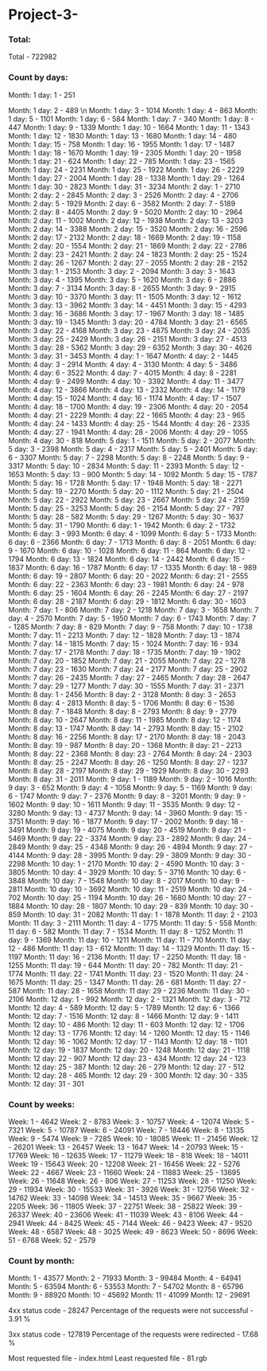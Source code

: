 # Project-3-

### Total:
Total - 722982


### Count by days:
Month: 1 day: 1 - 251

Month: 1 day: 2 - 489 \n
Month: 1 day: 3 - 1014
Month: 1 day: 4 - 863
Month: 1 day: 5 - 1101
Month: 1 day: 6 - 584
Month: 1 day: 7 - 340
Month: 1 day: 8 - 447
Month: 1 day: 9 - 1339
Month: 1 day: 10 - 1664
Month: 1 day: 11 - 1343
Month: 1 day: 12 - 1830
Month: 1 day: 13 - 1680
Month: 1 day: 14 - 480
Month: 1 day: 15 - 758
Month: 1 day: 16 - 1955
Month: 1 day: 17 - 1487
Month: 1 day: 18 - 1670
Month: 1 day: 19 - 2305
Month: 1 day: 20 - 1958
Month: 1 day: 21 - 624
Month: 1 day: 22 - 785
Month: 1 day: 23 - 1565
Month: 1 day: 24 - 2231
Month: 1 day: 25 - 1922
Month: 1 day: 26 - 2229
Month: 1 day: 27 - 2004
Month: 1 day: 28 - 1338
Month: 1 day: 29 - 1264
Month: 1 day: 30 - 2823
Month: 1 day: 31 - 3234
Month: 2 day: 1 - 2710
Month: 2 day: 2 - 2845
Month: 2 day: 3 - 2526
Month: 2 day: 4 - 2706
Month: 2 day: 5 - 1929
Month: 2 day: 6 - 3582
Month: 2 day: 7 - 5189
Month: 2 day: 8 - 4405
Month: 2 day: 9 - 5020
Month: 2 day: 10 - 2964
Month: 2 day: 11 - 1002
Month: 2 day: 12 - 1938
Month: 2 day: 13 - 3203
Month: 2 day: 14 - 3388
Month: 2 day: 15 - 3520
Month: 2 day: 16 - 2596
Month: 2 day: 17 - 2132
Month: 2 day: 18 - 1669
Month: 2 day: 19 - 1158
Month: 2 day: 20 - 1554
Month: 2 day: 21 - 1869
Month: 2 day: 22 - 2786
Month: 2 day: 23 - 2421
Month: 2 day: 24 - 1823
Month: 2 day: 25 - 1524
Month: 2 day: 26 - 1267
Month: 2 day: 27 - 2055
Month: 2 day: 28 - 2152
Month: 3 day: 1 - 2153
Month: 3 day: 2 - 2094
Month: 3 day: 3 - 1643
Month: 3 day: 4 - 1395
Month: 3 day: 5 - 1620
Month: 3 day: 6 - 2886
Month: 3 day: 7 - 3134
Month: 3 day: 8 - 2655
Month: 3 day: 9 - 2915
Month: 3 day: 10 - 3370
Month: 3 day: 11 - 1505
Month: 3 day: 12 - 1612
Month: 3 day: 13 - 3962
Month: 3 day: 14 - 4451
Month: 3 day: 15 - 4293
Month: 3 day: 16 - 3686
Month: 3 day: 17 - 1967
Month: 3 day: 18 - 1485
Month: 3 day: 19 - 1345
Month: 3 day: 20 - 4784
Month: 3 day: 21 - 6565
Month: 3 day: 22 - 4168
Month: 3 day: 23 - 4875
Month: 3 day: 24 - 2035
Month: 3 day: 25 - 2429
Month: 3 day: 26 - 2151
Month: 3 day: 27 - 4513
Month: 3 day: 28 - 5362
Month: 3 day: 29 - 6352
Month: 3 day: 30 - 4626
Month: 3 day: 31 - 3453
Month: 4 day: 1 - 1647
Month: 4 day: 2 - 1445
Month: 4 day: 3 - 2914
Month: 4 day: 4 - 3130
Month: 4 day: 5 - 3486
Month: 4 day: 6 - 3522
Month: 4 day: 7 - 4015
Month: 4 day: 8 - 2281
Month: 4 day: 9 - 2499
Month: 4 day: 10 - 3392
Month: 4 day: 11 - 3477
Month: 4 day: 12 - 3866
Month: 4 day: 13 - 2332
Month: 4 day: 14 - 1179
Month: 4 day: 15 - 1024
Month: 4 day: 16 - 1174
Month: 4 day: 17 - 1507
Month: 4 day: 18 - 1700
Month: 4 day: 19 - 2306
Month: 4 day: 20 - 2054
Month: 4 day: 21 - 2229
Month: 4 day: 22 - 1665
Month: 4 day: 23 - 965
Month: 4 day: 24 - 1433
Month: 4 day: 25 - 1544
Month: 4 day: 26 - 2335
Month: 4 day: 27 - 1941
Month: 4 day: 28 - 2006
Month: 4 day: 29 - 1055
Month: 4 day: 30 - 818
Month: 5 day: 1 - 1511
Month: 5 day: 2 - 2077
Month: 5 day: 3 - 2398
Month: 5 day: 4 - 2317
Month: 5 day: 5 - 2401
Month: 5 day: 6 - 3307
Month: 5 day: 7 - 2298
Month: 5 day: 8 - 2248
Month: 5 day: 9 - 3317
Month: 5 day: 10 - 2834
Month: 5 day: 11 - 2393
Month: 5 day: 12 - 1653
Month: 5 day: 13 - 900
Month: 5 day: 14 - 1092
Month: 5 day: 15 - 1787
Month: 5 day: 16 - 1728
Month: 5 day: 17 - 1948
Month: 5 day: 18 - 2271
Month: 5 day: 19 - 2270
Month: 5 day: 20 - 1112
Month: 5 day: 21 - 2504
Month: 5 day: 22 - 2922
Month: 5 day: 23 - 2667
Month: 5 day: 24 - 2159
Month: 5 day: 25 - 3253
Month: 5 day: 26 - 2154
Month: 5 day: 27 - 797
Month: 5 day: 28 - 582
Month: 5 day: 29 - 1267
Month: 5 day: 30 - 1637
Month: 5 day: 31 - 1790
Month: 6 day: 1 - 1942
Month: 6 day: 2 - 1732
Month: 6 day: 3 - 993
Month: 6 day: 4 - 1099
Month: 6 day: 5 - 1733
Month: 6 day: 6 - 2366
Month: 6 day: 7 - 1713
Month: 6 day: 8 - 2051
Month: 6 day: 9 - 1670
Month: 6 day: 10 - 1028
Month: 6 day: 11 - 864
Month: 6 day: 12 - 1794
Month: 6 day: 13 - 1824
Month: 6 day: 14 - 2442
Month: 6 day: 15 - 1837
Month: 6 day: 16 - 1787
Month: 6 day: 17 - 1335
Month: 6 day: 18 - 989
Month: 6 day: 19 - 2807
Month: 6 day: 20 - 2022
Month: 6 day: 21 - 2555
Month: 6 day: 22 - 2363
Month: 6 day: 23 - 1981
Month: 6 day: 24 - 978
Month: 6 day: 25 - 1604
Month: 6 day: 26 - 2245
Month: 6 day: 27 - 2197
Month: 6 day: 28 - 2187
Month: 6 day: 29 - 1812
Month: 6 day: 30 - 1603
Month: 7 day: 1 - 806
Month: 7 day: 2 - 1218
Month: 7 day: 3 - 1658
Month: 7 day: 4 - 2570
Month: 7 day: 5 - 1950
Month: 7 day: 6 - 1743
Month: 7 day: 7 - 1285
Month: 7 day: 8 - 829
Month: 7 day: 9 - 758
Month: 7 day: 10 - 1738
Month: 7 day: 11 - 2213
Month: 7 day: 12 - 1828
Month: 7 day: 13 - 1874
Month: 7 day: 14 - 1815
Month: 7 day: 15 - 1024
Month: 7 day: 16 - 934
Month: 7 day: 17 - 2178
Month: 7 day: 18 - 1735
Month: 7 day: 19 - 1902
Month: 7 day: 20 - 1852
Month: 7 day: 21 - 2055
Month: 7 day: 22 - 1278
Month: 7 day: 23 - 1630
Month: 7 day: 24 - 2177
Month: 7 day: 25 - 2902
Month: 7 day: 26 - 2435
Month: 7 day: 27 - 2465
Month: 7 day: 28 - 2647
Month: 7 day: 29 - 1277
Month: 7 day: 30 - 1555
Month: 7 day: 31 - 2371
Month: 8 day: 1 - 2456
Month: 8 day: 2 - 3128
Month: 8 day: 3 - 2653
Month: 8 day: 4 - 2813
Month: 8 day: 5 - 1706
Month: 8 day: 6 - 1536
Month: 8 day: 7 - 1848
Month: 8 day: 8 - 2793
Month: 8 day: 9 - 2779
Month: 8 day: 10 - 2647
Month: 8 day: 11 - 1985
Month: 8 day: 12 - 1174
Month: 8 day: 13 - 1747
Month: 8 day: 14 - 2793
Month: 8 day: 15 - 2102
Month: 8 day: 16 - 2256
Month: 8 day: 17 - 2170
Month: 8 day: 18 - 2043
Month: 8 day: 19 - 987
Month: 8 day: 20 - 1368
Month: 8 day: 21 - 2213
Month: 8 day: 22 - 2368
Month: 8 day: 23 - 2764
Month: 8 day: 24 - 2303
Month: 8 day: 25 - 2247
Month: 8 day: 26 - 1250
Month: 8 day: 27 - 1237
Month: 8 day: 28 - 2197
Month: 8 day: 29 - 1929
Month: 8 day: 30 - 2293
Month: 8 day: 31 - 2011
Month: 9 day: 1 - 1189
Month: 9 day: 2 - 1016
Month: 9 day: 3 - 652
Month: 9 day: 4 - 1058
Month: 9 day: 5 - 1169
Month: 9 day: 6 - 1747
Month: 9 day: 7 - 2376
Month: 9 day: 8 - 3201
Month: 9 day: 9 - 1602
Month: 9 day: 10 - 1611
Month: 9 day: 11 - 3535
Month: 9 day: 12 - 3280
Month: 9 day: 13 - 4737
Month: 9 day: 14 - 3960
Month: 9 day: 15 - 3751
Month: 9 day: 16 - 1877
Month: 9 day: 17 - 2002
Month: 9 day: 18 - 3491
Month: 9 day: 19 - 4075
Month: 9 day: 20 - 4519
Month: 9 day: 21 - 5469
Month: 9 day: 22 - 3374
Month: 9 day: 23 - 2892
Month: 9 day: 24 - 2849
Month: 9 day: 25 - 4348
Month: 9 day: 26 - 4894
Month: 9 day: 27 - 4144
Month: 9 day: 28 - 3995
Month: 9 day: 29 - 3809
Month: 9 day: 30 - 2298
Month: 10 day: 1 - 2170
Month: 10 day: 2 - 4590
Month: 10 day: 3 - 3805
Month: 10 day: 4 - 3929
Month: 10 day: 5 - 3716
Month: 10 day: 6 - 3848
Month: 10 day: 7 - 1548
Month: 10 day: 8 - 2017
Month: 10 day: 9 - 2811
Month: 10 day: 10 - 3692
Month: 10 day: 11 - 2519
Month: 10 day: 24 - 702
Month: 10 day: 25 - 1194
Month: 10 day: 26 - 1680
Month: 10 day: 27 - 1884
Month: 10 day: 28 - 1807
Month: 10 day: 29 - 839
Month: 10 day: 30 - 859
Month: 10 day: 31 - 2082
Month: 11 day: 1 - 1878
Month: 11 day: 2 - 2103
Month: 11 day: 3 - 2111
Month: 11 day: 4 - 1775
Month: 11 day: 5 - 558
Month: 11 day: 6 - 582
Month: 11 day: 7 - 1534
Month: 11 day: 8 - 1252
Month: 11 day: 9 - 1369
Month: 11 day: 10 - 1211
Month: 11 day: 11 - 710
Month: 11 day: 12 - 486
Month: 11 day: 13 - 612
Month: 11 day: 14 - 1329
Month: 11 day: 15 - 1197
Month: 11 day: 16 - 2136
Month: 11 day: 17 - 2250
Month: 11 day: 18 - 1255
Month: 11 day: 19 - 644
Month: 11 day: 20 - 782
Month: 11 day: 21 - 1774
Month: 11 day: 22 - 1741
Month: 11 day: 23 - 1520
Month: 11 day: 24 - 1675
Month: 11 day: 25 - 1347
Month: 11 day: 26 - 681
Month: 11 day: 27 - 587
Month: 11 day: 28 - 1658
Month: 11 day: 29 - 2236
Month: 11 day: 30 - 2106
Month: 12 day: 1 - 992
Month: 12 day: 2 - 1321
Month: 12 day: 3 - 712
Month: 12 day: 4 - 589
Month: 12 day: 5 - 1789
Month: 12 day: 6 - 1366
Month: 12 day: 7 - 1516
Month: 12 day: 8 - 1466
Month: 12 day: 9 - 1411
Month: 12 day: 10 - 486
Month: 12 day: 11 - 603
Month: 12 day: 12 - 1706
Month: 12 day: 13 - 1776
Month: 12 day: 14 - 1260
Month: 12 day: 15 - 1146
Month: 12 day: 16 - 1062
Month: 12 day: 17 - 1143
Month: 12 day: 18 - 1101
Month: 12 day: 19 - 1837
Month: 12 day: 20 - 1248
Month: 12 day: 21 - 1118
Month: 12 day: 22 - 907
Month: 12 day: 23 - 434
Month: 12 day: 24 - 123
Month: 12 day: 25 - 387
Month: 12 day: 26 - 279
Month: 12 day: 27 - 512
Month: 12 day: 28 - 465
Month: 12 day: 29 - 300
Month: 12 day: 30 - 335
Month: 12 day: 31 - 301


### Count by weeks:
Week: 1 - 4642
Week: 2 - 8783
Week: 3 - 10757
Week: 4 - 12074
Week: 5 - 7321
Week: 5 - 10787
Week: 6 - 24091
Week: 7 - 18446
Week: 8 - 13135
Week: 9 - 5474
Week: 9 - 7285
Week: 10 - 18085
Week: 11 - 21456
Week: 12 - 26201
Week: 13 - 26457
Week: 13 - 1647
Week: 14 - 20793
Week: 15 - 17769
Week: 16 - 12635
Week: 17 - 11279
Week: 18 - 818
Week: 18 - 14011
Week: 19 - 15643
Week: 20 - 12208
Week: 21 - 16456
Week: 22 - 5276
Week: 22 - 4667
Week: 23 - 11660
Week: 24 - 11883
Week: 25 - 13695
Week: 26 - 11648
Week: 26 - 806
Week: 27 - 11253
Week: 28 - 11250
Week: 29 - 11934
Week: 30 - 15533
Week: 31 - 3926
Week: 31 - 12756
Week: 32 - 14762
Week: 33 - 14098
Week: 34 - 14513
Week: 35 - 9667
Week: 35 - 2205
Week: 36 - 11805
Week: 37 - 22751
Week: 38 - 25822
Week: 39 - 26337
Week: 40 - 23606
Week: 41 - 11039
Week: 43 - 8106
Week: 44 - 2941
Week: 44 - 8425
Week: 45 - 7144
Week: 46 - 9423
Week: 47 - 9520
Week: 48 - 6587
Week: 48 - 3025
Week: 49 - 8623
Week: 50 - 8696
Week: 51 - 6768
Week: 52 - 2579


### Count by month:
Month: 1 - 43577
Month: 2 - 71933
Month: 3 - 99484
Month: 4 - 64941
Month: 5 - 63594
Month: 6 - 53553
Month: 7 - 54702
Month: 8 - 65796
Month: 9 - 88920
Month: 10 - 45692
Month: 11 - 41099
Month: 12 - 29691



4xx status code - 28247
Percentage of the requests were not successful -  3.91 %

3xx status code - 127819
Percentage of the requests were redirected  -  17.68 %

Most requested file - index.html
Least requested file - 81.rgb

